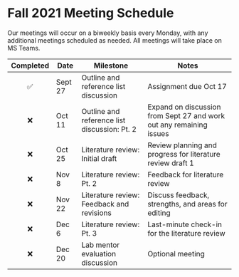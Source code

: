 # Fall 2021 Meeting Schedule

Our meetings will occur on a biweekly basis every Monday, with any additional meetings scheduled as needed. All meetings will take place on MS Teams.

| Completed | Date | Milestone | Notes |
| :----: | ---- | ---- | ---- |
| :white_check_mark: | Sept 27 | Outline and reference list discussion | Assignment due Oct 17 |
| :x: | Oct 11 | Outline and reference list discussion: Pt. 2 | Expand on discussion from Sept 27 and work out any remaining issues |
| :x: | Oct 25 | Literature review: Initial draft | Review planning and progress for literature review draft 1
| :x: | Nov 8 | Literature review: Pt. 2 | Feedback for literature review |
| :x: | Nov 22 | Literature review: Feedback and revisions | Discuss feedback, strengths, and areas for editing | 
| :x: | Dec 6 | Literature review: Pt. 3 | Last-minute check-in for the literature review | 
| :x: | Dec 20 | Lab mentor evaluation discussion | Optional meeting |
